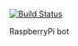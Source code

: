 [![Build Status](https://travis-ci.org/yauhenl/pibot.svg?branch=master)](https://travis-ci.org/yauhenl/pibot)

RaspberryPi bot